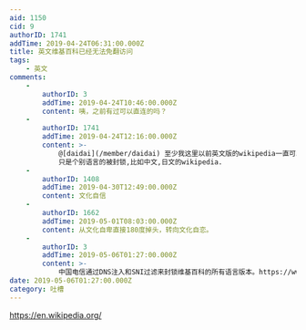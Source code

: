 ```yaml
---
aid: 1150
cid: 9
authorID: 1741
addTime: 2019-04-24T06:31:00.000Z
title: 英文维基百科已经无法免翻访问
tags:
    - 英文
comments:
    -
        authorID: 3
        addTime: 2019-04-24T10:46:00.000Z
        content: 咦，之前有过可以直连的吗？
    -
        authorID: 1741
        addTime: 2019-04-24T12:16:00.000Z
        content: >-
            @[daidai](/member/daidai) 至少我这里以前英文版的wikipedia一直可以免翻正常访问.
            只是个别语言的被封锁,比如中文,日文的wikipedia.
    -
        authorID: 1408
        addTime: 2019-04-30T12:49:00.000Z
        content: 文化自信
    -
        authorID: 1662
        addTime: 2019-05-01T08:03:00.000Z
        content: 从文化自卑直接180度掉头，转向文化自恋。
    -
        authorID: 3
        addTime: 2019-05-06T01:27:00.000Z
        content: >-
            中国电信通过DNS注入和SNI过滤来封锁维基百科的所有语言版本。https://www.iyouport.org/2019-china-wikipedia-blocking/
date: 2019-05-06T01:27:00.000Z
category: 吐槽
---
```


https://en.wikipedia.org/
